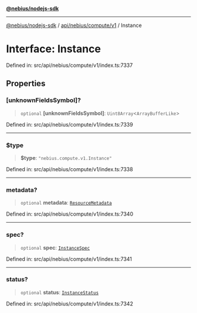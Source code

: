 [**@nebius/nodejs-sdk**](../../../../../README.md)

***

[@nebius/nodejs-sdk](../../../../../README.md) / [api/nebius/compute/v1](../README.md) / Instance

# Interface: Instance

Defined in: src/api/nebius/compute/v1/index.ts:7337

## Properties

### \[unknownFieldsSymbol\]?

> `optional` **\[unknownFieldsSymbol\]**: `Uint8Array`\<`ArrayBufferLike`\>

Defined in: src/api/nebius/compute/v1/index.ts:7339

***

### $type

> **$type**: `"nebius.compute.v1.Instance"`

Defined in: src/api/nebius/compute/v1/index.ts:7338

***

### metadata?

> `optional` **metadata**: [`ResourceMetadata`](../../../common/v1/interfaces/ResourceMetadata.md)

Defined in: src/api/nebius/compute/v1/index.ts:7340

***

### spec?

> `optional` **spec**: [`InstanceSpec`](InstanceSpec.md)

Defined in: src/api/nebius/compute/v1/index.ts:7341

***

### status?

> `optional` **status**: [`InstanceStatus`](InstanceStatus.md)

Defined in: src/api/nebius/compute/v1/index.ts:7342
